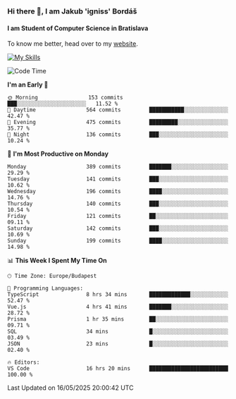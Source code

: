 ### Hi there 👋, I am Jakub 'igniss' Bordáš

#### I am Student of Computer Science in Bratislava
To know me better, head over to my [website](https://bordas.sk).

[![My Skills](https://skillicons.dev/icons?i=js,typescript,html,css,figma,svelte,vue,next,postgresql,nest,express,nodejs)](https://bordas.sk)


<!--START_SECTION:waka-->
![Code Time](http://img.shields.io/badge/Code%20Time-1%2C895%20hrs%2052%20mins-blue)

**I'm an Early 🐤** 

```text
🌞 Morning                153 commits         ███░░░░░░░░░░░░░░░░░░░░░░   11.52 % 
🌆 Daytime                564 commits         ███████████░░░░░░░░░░░░░░   42.47 % 
🌃 Evening                475 commits         █████████░░░░░░░░░░░░░░░░   35.77 % 
🌙 Night                  136 commits         ███░░░░░░░░░░░░░░░░░░░░░░   10.24 % 
```
📅 **I'm Most Productive on Monday** 

```text
Monday                   389 commits         ███████░░░░░░░░░░░░░░░░░░   29.29 % 
Tuesday                  141 commits         ███░░░░░░░░░░░░░░░░░░░░░░   10.62 % 
Wednesday                196 commits         ████░░░░░░░░░░░░░░░░░░░░░   14.76 % 
Thursday                 140 commits         ███░░░░░░░░░░░░░░░░░░░░░░   10.54 % 
Friday                   121 commits         ██░░░░░░░░░░░░░░░░░░░░░░░   09.11 % 
Saturday                 142 commits         ███░░░░░░░░░░░░░░░░░░░░░░   10.69 % 
Sunday                   199 commits         ████░░░░░░░░░░░░░░░░░░░░░   14.98 % 
```


📊 **This Week I Spent My Time On** 

```text
🕑︎ Time Zone: Europe/Budapest

💬 Programming Languages: 
TypeScript               8 hrs 34 mins       █████████████░░░░░░░░░░░░   52.47 % 
Vue.js                   4 hrs 41 mins       ███████░░░░░░░░░░░░░░░░░░   28.72 % 
Prisma                   1 hr 35 mins        ██░░░░░░░░░░░░░░░░░░░░░░░   09.71 % 
SQL                      34 mins             █░░░░░░░░░░░░░░░░░░░░░░░░   03.49 % 
JSON                     23 mins             █░░░░░░░░░░░░░░░░░░░░░░░░   02.40 % 

🔥 Editors: 
VS Code                  16 hrs 20 mins      █████████████████████████   100.00 % 
```


 Last Updated on 16/05/2025 20:00:42 UTC
<!--END_SECTION:waka-->
